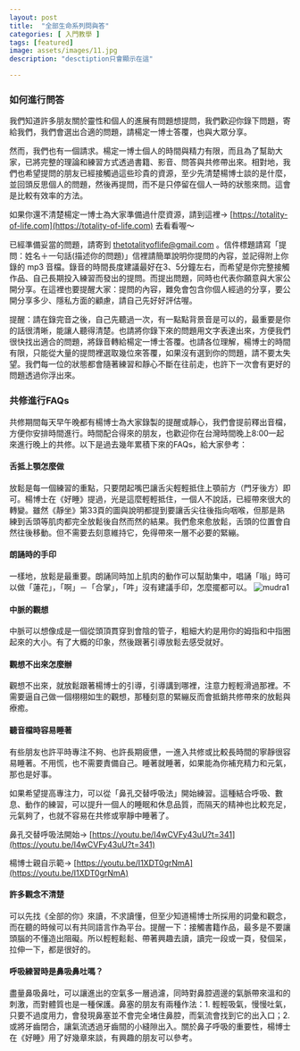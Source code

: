 ```yaml
---
layout: post
title:  "全部生命系列問與答"
categories: [ 入門教學 ]
tags: [featured]
image: assets/images/11.jpg
description: "desctiption只會顯示在這"

---
```



### 如何進行問答

我們知道許多朋友關於靈性和個人的進展有問題想提問，我們歡迎你錄下問題，寄給我們，我們會選出合適的問題，請楊定一博士答覆，也與大眾分享。

然而，我們也有一個請求。楊定一博士個人的時間與精力有限，而且為了幫助大家，已將完整的理論和練習方式透過書籍、影音、問答與共修帶出來。相對地，我們也希望提問的朋友已經接觸過這些珍貴的資源，至少先清楚楊博士談的是什麼，並回頭反思個人的問題，然後再提問，而不是只停留在個人一時的狀態來問。這會是比較有效率的方法。

如果你還不清楚楊定一博士為大家準備過什麼資源，請到這裡→ [https://totality-of-life.com](https://totality-of-life.com) 去看看喔～

已經準備妥當的問題，請寄到 thetotalityoflife@gmail.com 。信件標題請寫「提問：姓名＋一句話(描述你的問題)」信裡請簡單說明你提問的內容，並記得附上你錄的 mp3 音檔。錄音的時間長度建議最好在3、5分鐘左右，而希望是你完整接觸作品、自己長期投入練習而發出的提問。而提出問題，同時也代表你願意與大家公開分享。在這裡也要提醒大家：提問的內容，難免會包含你個人經過的分享，要公開分享多少、隱私方面的顧慮，請自己先好好評估喔。

提醒：請在錄完音之後，自己先聽過一次，有一點點背景音是可以的，最重要是你的話很清晰，能讓人聽得清楚。也請將你錄下來的問題用文字表達出來，方便我們很快找出適合的問題，將錄音轉給楊定一博士答覆。也請各位理解，楊博士的時間有限，只能從大量的提問裡選取幾位來答覆，如果沒有選到你的問題，請不要太失望。我們每一位的狀態都會隨著練習和靜心不斷在往前走，也許下一次會有更好的問題透過你浮出來。

### 共修進行FAQs

共修期間每天早午晚都有楊博士為大家錄製的提醒或靜心，我們會提前釋出音檔，方便你安排時間進行。時間配合得來的朋友，也歡迎你在台灣時間晚上8:00一起來進行晚上的共修。以下是過去幾年累積下來的FAQs，給大家參考：

#### 舌抵上顎怎麼做

放鬆是每一個練習的重點，只要閉起嘴巴讓舌尖輕輕抵住上顎前方（門牙後方）即可。楊博士在《好睡》提過，光是這麼輕輕抵住，一個人不說話，已經帶來很大的轉變。雖然《靜坐》第33頁的圖與說明都提到要讓舌尖往後指向咽喉，但那是熟練到舌頭等肌肉都完全放鬆後自然而然的結果。我們愈來愈放鬆，舌頭的位置會自然往後移動。但不需要去刻意維持它，免得帶來一層不必要的緊繃。

#### 朗誦時的手印

一樣地，放鬆是最重要。朗誦同時加上肌肉的動作可以幫助集中，唱誦「嗡」時可以做「蓮花」，「啊」－「合掌」，「吽」沒有建議手印，怎麼擺都可以。
![mudra1](https://totality-of-life.com/transfer/17_mudra.png)

#### 中脈的觀想

中脈可以想像成是一個從頭頂貫穿到會陰的管子，粗細大約是用你的姆指和中指圈起來的大小。有了大概的印象，然後跟著引導放鬆去感受就好。

#### 觀想不出來怎麼辦

觀想不出來，就放鬆跟著楊博士的引導，引導講到哪裡，注意力輕輕滑過那裡。不需要逼自己做一個栩栩如生的觀想，那種刻意的緊繃反而會抵銷共修帶來的放鬆與療癒。

#### 聽音檔時容易睡著

有些朋友也許平時專注不夠、也許長期疲憊，一進入共修或比較長時間的寧靜很容易睡著。不用慌，也不需要責備自己。睡著就睡著，如果能為你補充精力和元氣，那也是好事。

如果希望提高專注力，可以從「鼻孔交替呼吸法」開始練習。這種結合呼吸、數息、動作的練習，可以提升一個人的睡眠和休息品質，而隔天的精神也比較充足，元氣夠了，也就不容易在共修或寧靜中睡著了。

鼻孔交替呼吸法開始→ [https://youtu.be/I4wCVFy43uU?t=341](https://youtu.be/I4wCVFy43uU?t=341)

楊博士親自示範→ [https://youtu.be/I1XDT0grNmA](https://youtu.be/I1XDT0grNmA)

#### 許多觀念不清楚

可以先找《全部的你》來讀，不求讀懂，但至少知道楊博士所採用的詞彙和觀念，而在聽的時候可以有共同語言作為平台。提醒一下：接觸書籍作品，最多是不要讓頭腦的不懂造出阻礙。所以輕輕鬆鬆、帶著興趣去讀，讀完一段或一頁，發個呆，拉伸一下，都是很好的。

#### 呼吸練習時是鼻吸鼻吐嗎？

盡量鼻吸鼻吐，可以讓進出的空氣多一層過濾，同時對鼻腔週邊的氣脈帶來溫和的刺激，而對體質也是一種保護。鼻塞的朋友有兩種作法：1. 輕輕吸氣，慢慢吐氣，只要不過度用力，會發現鼻塞並不會完全堵住鼻腔，而氣流會找到它的出入口；2. 或將牙齒閉合，讓氣流透過牙齒間的小縫隙出入。關於鼻子呼吸的重要性，楊博士在《好睡》用了好幾章來談，有興趣的朋友可以參考。

